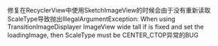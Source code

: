 修复在RecyclerView中使用SketchImageView的时候会由于没有重新读取ScaleType导致抛出IllegalArgumentException: When using TransitionImageDisplayer ImageView wide tall if is fixed and set the loadingImage, then ScaleType must be CENTER_CTOP异常的BUG